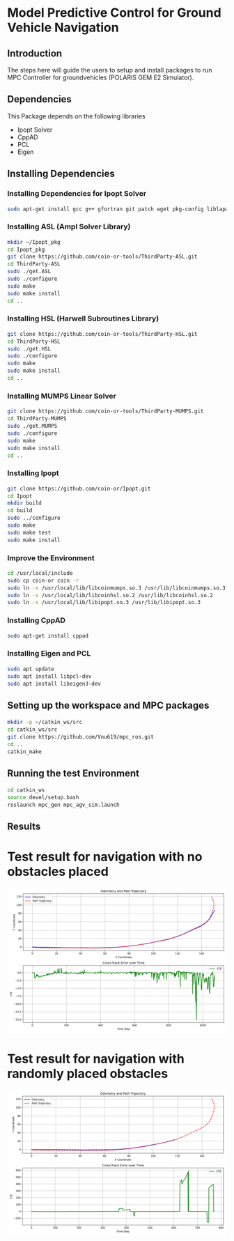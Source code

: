 # Model Predictive Control for Ground Vehicle Navigation
## Introduction
The steps here will guide the users to setup and install packages to run MPC Controller for groundvehicles (POLARIS GEM E2 Simulator). 
## Dependencies
This Package depends on the following libraries
* Ipopt Solver
* CppAD
* PCL
* Eigen

## Installing Dependencies
### Installing Dependencies for Ipopt Solver 
```bash
sudo apt-get install gcc g++ gfortran git patch wget pkg-config liblapack-dev libmetis-dev
```
### Installing ASL (Ampl Solver Library)
```bash
mkdir ~/Ipopt_pkg
cd Ipopt_pkg
git clone https://github.com/coin-or-tools/ThirdParty-ASL.git
cd ThirdParty-ASL
sudo ./get.ASL
sudo ./configure
sudo make
sudo make install
cd ..
```
### Installing HSL (Harwell Subroutines Library)
```bash
git clone https://github.com/coin-or-tools/ThirdParty-HSL.git
cd ThirdParty-HSL
sudo ./get.HSL
sudo ./configure
sudo make
sudo make install
cd ..
```
### Installing MUMPS Linear Solver
```bash
git clone https://github.com/coin-or-tools/ThirdParty-MUMPS.git
cd ThirdParty-MUMPS
sudo ./get.MUMPS
sudo ./configure
sudo make
sudo make install
cd ..
```
### Installing Ipopt
```bash
git clone https://github.com/coin-or/Ipopt.git
cd Ipopt
mkdir build
cd build
sudo ../configure
sudo make
sudo make test
sudo make install
```
### Improve the Environment
```bash
cd /usr/local/include
sudo cp coin-or coin -r
sudo ln -s /usr/local/lib/libcoinmumps.so.3 /usr/lib/libcoinmumps.so.3
sudo ln -s /usr/local/lib/libcoinhsl.so.2 /usr/lib/libcoinhsl.so.2
sudo ln -s /usr/local/lib/libipopt.so.3 /usr/lib/libipopt.so.3
```
### Installing CppAD
```bash
sudo apt-get install cppad
```
### Installing Eigen and PCL
```bash
sudo apt update
sudo apt install libpcl-dev
sudo apt install libeigen3-dev
```
## Setting up the workspace and MPC packages
```bash
mkdir -p ~/catkin_ws/src
cd catkin_ws/src
git clone https://github.com/Vnu619/mpc_ros.git
cd ..
catkin_make
```
## Running the test Environment
```bash
cd catkin_ws
source devel/setup.bash
roslaunch mpc_gen mpc_agv_sim.launch
```
## Results
# Test result for navigation with no obstacles placed
<img width="540" alt="Screenshot 2023-09-23 at 1 10 03 PM" src="https://github.com/Vnu619/mpc_ros/blob/main/mpc_gen/odom_trajectory_plo-1t.png">
<br>

# Test result for navigation with randomly placed obstacles
<img width="540" alt="Screenshot 2023-09-23 at 1 10 03 PM" src="https://github.com/Vnu619/mpc_ros/blob/main/mpc_gen/odom_trajectory_plot.png">
<br>









